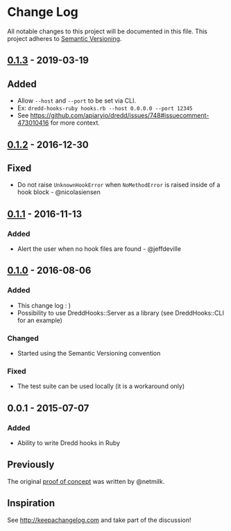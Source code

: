 # Change Log

All notable changes to this project will be documented in this file.
This project adheres to [Semantic Versioning](http://semver.org/).

## [0.1.3] - 2019-03-19

## Added

- Allow `--host` and `--port` to be set via CLI.
- Ex: `dredd-hooks-ruby hooks.rb --host 0.0.0.0 --port 12345`
- See https://github.com/apiaryio/dredd/issues/748#issuecomment-473010416 for more context.

## [0.1.2] - 2016-12-30

## Fixed

- Do not raise `UnknownHookError` when `NoMethodError` is raised inside of a hook block - @nicolasiensen

## [0.1.1] - 2016-11-13

### Added

- Alert the user when no hook files are found - @jeffdeville

## [0.1.0] - 2016-08-06

### Added

- This change log : )
- Possibility to use DreddHooks::Server as a library (see DreddHooks::CLI for an example)

### Changed

- Started using the Semantic Versioning convention

### Fixed

- The test suite can be used locally (it is a workaround only)

## 0.0.1 - 2015-07-07

### Added

- Ability to write Dredd hooks in Ruby

## Previously

The original [proof of concept][poc] was written by @netmilk.

[0.1.3]: https://github.com/apiaryio/dredd-hooks-ruby/compare/v0.1.2...v0.1.3
[0.1.2]: https://github.com/apiaryio/dredd-hooks-ruby/compare/v0.1.1...v0.1.2
[0.1.1]: https://github.com/apiaryio/dredd-hooks-ruby/compare/v0.1.0...v0.1.1
[0.1.0]: https://github.com/apiaryio/dredd-hooks-ruby/compare/v0.0.1...v0.1.0
[poc]: https://github.com/gonzalo-bulnes/dredd-rack/issues/7#issue-70936733

## Inspiration

See http://keepachangelog.com and take part of the discussion!

